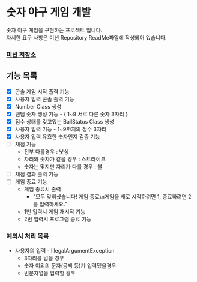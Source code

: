 # 숫자 야구 게임 개발

숫자 야구 게임을 구현하는 프로젝트 입니다.   
자세한 요구 사항은 미션 Repository ReadMe파일에 작성되어 있습니다.  
### [미션 저장소](https://github.com/UJ15/java-baseball)


## 기능 목록

- [x] 콘솔 게임 시작 출력 기능 
- [x] 사용자 입력 콘솔 출력 기능 
- [x] Number Class 생성
- [x] 랜덤 숫자 생성 기능 - { 1~9 서로 다른 숫자 3자리 }
- [x] 점수 상태를 갖고있는 BallStatus Class 생성
- [x] 사용자 입력 기능 - 1~9까지의 정수 3자리
- [x] 사용자 입력 유효한 숫자인지 검증 기능
- [ ] 채점 기능 
  - 전부 다를경우 : 낫싱
  - 자리와 숫자가 같을 경우 : 스트라이크
  - 숫자는 맞지만 자리가 다를 경우 : 볼
- [ ] 채점 결과 출력 기능
- [ ] 게임 종료 기능 
  - 게임 종료시 출력
    - "모두 맞히셨습니다! 게임 종료\n게임을 새로 시작하려면 1, 종료하려면 2를 입력하세요."
  - 1번 입력시 게임 재시작 기능
  - 2번 입력시 프로그램 종료 기능

### 예외시 처리 목록
- 사용자의 입력 - IllegalArgumentException
  - 3자리를 넘을 경우
  - 숫자 이외의 문자(공백 등)가 입력됐을경우
  - 빈문자열을 입력할 경우
